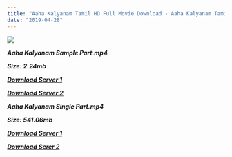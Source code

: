 ```yaml
---
title: "Aaha Kalyanam Tamil HD Full Movie Download - Aaha Kalyanam Tamil HD Movie Download"
date: "2019-04-28"
---
```


![](https://images.moviebuff.com/0664917b-22da-4bcd-840a-50cf021869a5?w=1000)

**_Aaha Kalyanam Sample Part.mp4_**

**_Size: 2.24mb_**

**_[Download Server 1](http://b7.wetransfer.vip/files/Tamil{18b9e36be58349bcedc591cb24b1d58373c4fcb8ec6c90ee99c2d93b5f4aedc9}20Movies/Tamil{18b9e36be58349bcedc591cb24b1d58373c4fcb8ec6c90ee99c2d93b5f4aedc9}20Recent{18b9e36be58349bcedc591cb24b1d58373c4fcb8ec6c90ee99c2d93b5f4aedc9}20Movies/Aaha{18b9e36be58349bcedc591cb24b1d58373c4fcb8ec6c90ee99c2d93b5f4aedc9}20Kalyanam{18b9e36be58349bcedc591cb24b1d58373c4fcb8ec6c90ee99c2d93b5f4aedc9}20(2014)/Aaha{18b9e36be58349bcedc591cb24b1d58373c4fcb8ec6c90ee99c2d93b5f4aedc9}20Kalyanam{18b9e36be58349bcedc591cb24b1d58373c4fcb8ec6c90ee99c2d93b5f4aedc9}20HDRip/Aaha{18b9e36be58349bcedc591cb24b1d58373c4fcb8ec6c90ee99c2d93b5f4aedc9}20Kalyanam{18b9e36be58349bcedc591cb24b1d58373c4fcb8ec6c90ee99c2d93b5f4aedc9}20(2014){18b9e36be58349bcedc591cb24b1d58373c4fcb8ec6c90ee99c2d93b5f4aedc9}20Sample{18b9e36be58349bcedc591cb24b1d58373c4fcb8ec6c90ee99c2d93b5f4aedc9}20(640x360).mp4)_**

**_[Download Server 2](http://b7.wetransfer.vip/files/Tamil{18b9e36be58349bcedc591cb24b1d58373c4fcb8ec6c90ee99c2d93b5f4aedc9}20Movies/Tamil{18b9e36be58349bcedc591cb24b1d58373c4fcb8ec6c90ee99c2d93b5f4aedc9}20Recent{18b9e36be58349bcedc591cb24b1d58373c4fcb8ec6c90ee99c2d93b5f4aedc9}20Movies/Aaha{18b9e36be58349bcedc591cb24b1d58373c4fcb8ec6c90ee99c2d93b5f4aedc9}20Kalyanam{18b9e36be58349bcedc591cb24b1d58373c4fcb8ec6c90ee99c2d93b5f4aedc9}20(2014)/Aaha{18b9e36be58349bcedc591cb24b1d58373c4fcb8ec6c90ee99c2d93b5f4aedc9}20Kalyanam{18b9e36be58349bcedc591cb24b1d58373c4fcb8ec6c90ee99c2d93b5f4aedc9}20HDRip/Aaha{18b9e36be58349bcedc591cb24b1d58373c4fcb8ec6c90ee99c2d93b5f4aedc9}20Kalyanam{18b9e36be58349bcedc591cb24b1d58373c4fcb8ec6c90ee99c2d93b5f4aedc9}20(2014){18b9e36be58349bcedc591cb24b1d58373c4fcb8ec6c90ee99c2d93b5f4aedc9}20Sample{18b9e36be58349bcedc591cb24b1d58373c4fcb8ec6c90ee99c2d93b5f4aedc9}20(640x360).mp4)_**

**_Aaha Kalyanam Single Part.mp4_**

**_Size: 541.06mb_**

**_[Download Server 1](http://b7.wetransfer.vip/files/Tamil{18b9e36be58349bcedc591cb24b1d58373c4fcb8ec6c90ee99c2d93b5f4aedc9}20Movies/Tamil{18b9e36be58349bcedc591cb24b1d58373c4fcb8ec6c90ee99c2d93b5f4aedc9}20Recent{18b9e36be58349bcedc591cb24b1d58373c4fcb8ec6c90ee99c2d93b5f4aedc9}20Movies/Aaha{18b9e36be58349bcedc591cb24b1d58373c4fcb8ec6c90ee99c2d93b5f4aedc9}20Kalyanam{18b9e36be58349bcedc591cb24b1d58373c4fcb8ec6c90ee99c2d93b5f4aedc9}20(2014)/Aaha{18b9e36be58349bcedc591cb24b1d58373c4fcb8ec6c90ee99c2d93b5f4aedc9}20Kalyanam{18b9e36be58349bcedc591cb24b1d58373c4fcb8ec6c90ee99c2d93b5f4aedc9}20HDRip/Aaha{18b9e36be58349bcedc591cb24b1d58373c4fcb8ec6c90ee99c2d93b5f4aedc9}20Kalyanam{18b9e36be58349bcedc591cb24b1d58373c4fcb8ec6c90ee99c2d93b5f4aedc9}20(2014){18b9e36be58349bcedc591cb24b1d58373c4fcb8ec6c90ee99c2d93b5f4aedc9}20Single{18b9e36be58349bcedc591cb24b1d58373c4fcb8ec6c90ee99c2d93b5f4aedc9}20Part{18b9e36be58349bcedc591cb24b1d58373c4fcb8ec6c90ee99c2d93b5f4aedc9}20(640x360).mp4)_**

**_[Download Serer 2](http://b7.wetransfer.vip/files/Tamil{18b9e36be58349bcedc591cb24b1d58373c4fcb8ec6c90ee99c2d93b5f4aedc9}20Movies/Tamil{18b9e36be58349bcedc591cb24b1d58373c4fcb8ec6c90ee99c2d93b5f4aedc9}20Recent{18b9e36be58349bcedc591cb24b1d58373c4fcb8ec6c90ee99c2d93b5f4aedc9}20Movies/Aaha{18b9e36be58349bcedc591cb24b1d58373c4fcb8ec6c90ee99c2d93b5f4aedc9}20Kalyanam{18b9e36be58349bcedc591cb24b1d58373c4fcb8ec6c90ee99c2d93b5f4aedc9}20(2014)/Aaha{18b9e36be58349bcedc591cb24b1d58373c4fcb8ec6c90ee99c2d93b5f4aedc9}20Kalyanam{18b9e36be58349bcedc591cb24b1d58373c4fcb8ec6c90ee99c2d93b5f4aedc9}20HDRip/Aaha{18b9e36be58349bcedc591cb24b1d58373c4fcb8ec6c90ee99c2d93b5f4aedc9}20Kalyanam{18b9e36be58349bcedc591cb24b1d58373c4fcb8ec6c90ee99c2d93b5f4aedc9}20(2014){18b9e36be58349bcedc591cb24b1d58373c4fcb8ec6c90ee99c2d93b5f4aedc9}20Single{18b9e36be58349bcedc591cb24b1d58373c4fcb8ec6c90ee99c2d93b5f4aedc9}20Part{18b9e36be58349bcedc591cb24b1d58373c4fcb8ec6c90ee99c2d93b5f4aedc9}20(640x360).mp4)_**
